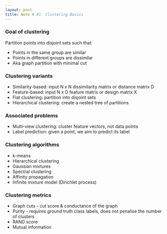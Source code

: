 ```yaml
---
layout: post
title: Note # #1: Clustering Basics
---
```

### Goal of clustering
Partition points into disjoint sets such that:
* Points in the same group are similar
* Points in different groups are dissimilar
* Aka graph partition with minimal cut

### Clustering variants
* Similarity-based: input N x N dissimilarity matrix or distance matrix D
* Feature-based: input N x D feature matrix or design matrix X
* Flat clustering: partition into disjoint sets
* Hierarchical clustering: create a nested tree of partitions

### Associated problems
* Multi-view clustering: cluster feature vectors, not data points
* Label prediction: given a point, we aim to predict its label

### Clustering algorithms
* k-means
* Hierarchical clustering
* Gaussian mixtures
* Spectral clustering
* Affinity propagation
* Infinite mixture model (Dirichlet process)

### Clustering metrics
* Graph cuts - cut score & conductance of the graph
* Purity - requires ground truth class labels, does not penalise the number of clusters
* RAND score
* Mutual information

